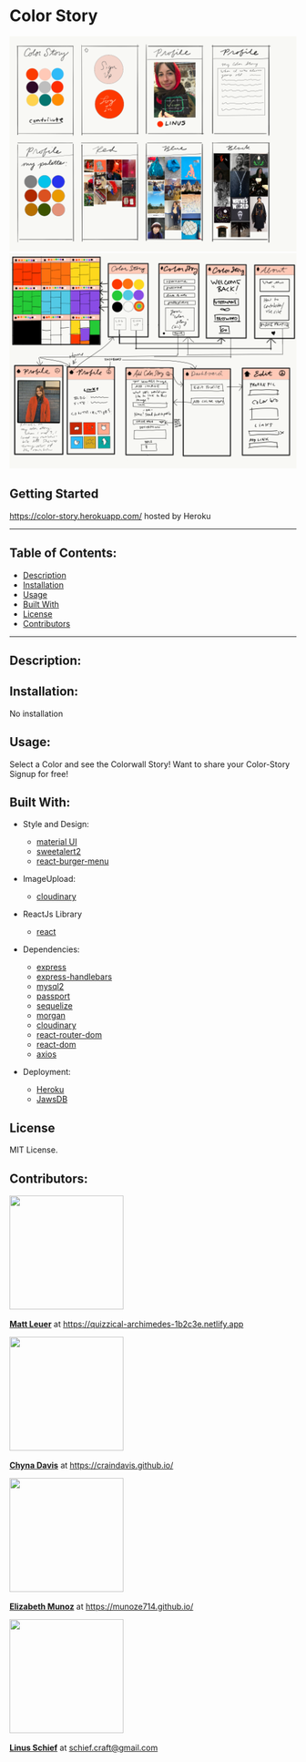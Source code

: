 # Color Story

![idea](images/idea.png?raw=true)
![dataflow](images/dataflow.png?raw=true)

## Getting Started

https://color-story.herokuapp.com/ hosted by Heroku

---

## Table of Contents:

- [Description](#description)
- [Installation](#installation)
- [Usage](#usage)
- [Built With](#built-with)
- [License](#license)
- [Contributors](#contributors)

---

## Description:

## Installation:

No installation

## Usage:

Select a Color and see the Colorwall Story! Want to share your Color-Story Signup for free!

## Built With:

- Style and Design:
  - [material UI](https://material-ui.com/)
  - [sweetalert2](https://www.npmjs.com/package/sweetalert2)
  - [react-burger-menu](https://www.npmjs.com/package/react-burger-menu)
- ImageUpload:
  - [cloudinary](https://www.npmjs.com/package/cloudinary-core)
- ReactJs Library
  - [react](https://www.npmjs.com/package/react)
- Dependencies:

  - [express](https://www.npmjs.com/package/express)
  - [express-handlebars](https://www.npmjs.com/package/express-handlebars)
  - [mysql2](https://www.npmjs.com/package/mysql2)
  - [passport](https://www.npmjs.com/package/passport)
  - [sequelize](https://www.npmjs.com/package/sequelize)
  - [morgan](https://www.npmjs.com/package/morgan)
  - [cloudinary](https://www.npmjs.com/package/cloudinary-react)
  - [react-router-dom](https://www.npmjs.com/package/react-router-dom)
  - [react-dom](https://www.npmjs.com/package/react-dom)
  - [axios](https://www.npmjs.com/package/axios)

- Deployment:
  - [Heroku](https://www.heroku.com/)
  - [JawsDB](https://www.jawsdb.com/)

## License

MIT License.

## Contributors:

<img src="https://avatars3.githubusercontent.com/u/46830225?v=4" width="200" height="200"/>

**[Matt Leuer](https://github.com/Mleuer)** at https://quizzical-archimedes-1b2c3e.netlify.app

<img src="https://avatars0.githubusercontent.com/u/59345254?v=4" width="200" height="200"/>

**[Chyna Davis](https://github.com/CrainDavis)** at https://craindavis.github.io/

<img src="https://avatars0.githubusercontent.com/u/59346164?v=4" width="200" height="200"/>

**[Elizabeth Munoz](https://github.com/munoze714)** at https://munoze714.github.io/

<img src="https://avatars0.githubusercontent.com/u/59541141?v=4" width="200" height="200"/>

**[Linus Schief](https://github.com/Linus41)** at schief.craft@gmail.com
